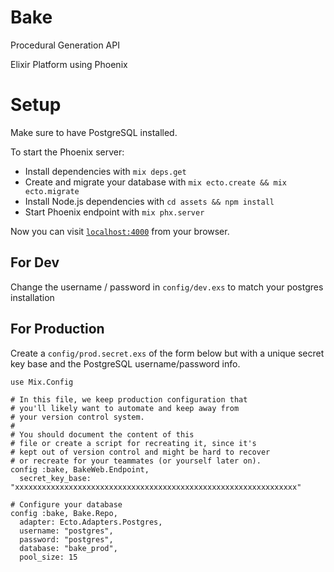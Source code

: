 # Bake

Procedural Generation API

Elixir Platform using Phoenix

# Setup

Make sure to have PostgreSQL installed.



To start the Phoenix server:

  * Install dependencies with `mix deps.get`
  * Create and migrate your database with `mix ecto.create && mix ecto.migrate`
  * Install Node.js dependencies with `cd assets && npm install`
  * Start Phoenix endpoint with `mix phx.server`

Now you can visit [`localhost:4000`](http://localhost:4000) from your browser.

## For Dev

Change the username / password in `config/dev.exs` to match your postgres installation

## For Production

Create a `config/prod.secret.exs` of the form below but with a unique secret key base and the PostgreSQL username/password info.
```
use Mix.Config

# In this file, we keep production configuration that
# you'll likely want to automate and keep away from
# your version control system.
#
# You should document the content of this
# file or create a script for recreating it, since it's
# kept out of version control and might be hard to recover
# or recreate for your teammates (or yourself later on).
config :bake, BakeWeb.Endpoint,
  secret_key_base: "xxxxxxxxxxxxxxxxxxxxxxxxxxxxxxxxxxxxxxxxxxxxxxxxxxxxxxxxxxxxxxx"

# Configure your database
config :bake, Bake.Repo,
  adapter: Ecto.Adapters.Postgres,
  username: "postgres",
  password: "postgres",
  database: "bake_prod",
  pool_size: 15
```